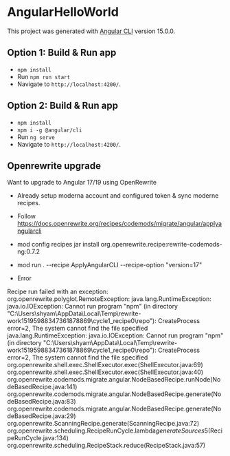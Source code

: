 # AngularHelloWorld

This project was generated with [Angular CLI](https://github.com/angular/angular-cli) version 15.0.0.

## Option 1: Build & Run app
- `npm install`
- Run `npm run start`
- Navigate to `http://localhost:4200/`.

## Option 2: Build & Run app
- `npm install`
- `npm i -g @angular/cli`
- Run `ng serve`
- Navigate to `http://localhost:4200/`.



## Openrewrite upgrade

Want to upgrade to Angular 17/19 using OpenRewrite

- Already setup moderna account and configured token & sync moderne recipes.

- Follow https://docs.openrewrite.org/recipes/codemods/migrate/angular/applyangularcli

- mod config recipes jar install org.openrewrite.recipe:rewrite-codemods-ng:0.7.2

- mod run . --recipe ApplyAngularCLI --recipe-option "version=17"

- Error

Recipe run failed with an exception:
org.openrewrite.polyglot.RemoteException: java.lang.RuntimeException: java.io.IOException: Cannot run program "npm" (in directory "C:\Users\shyam\AppData\Local\Temp\rewrite-work15195988347361878869\cycle1_recipe0\repo"): CreateProcess error=2, The system cannot find the file specified
java.lang.RuntimeException: java.io.IOException: Cannot run program "npm" (in directory "C:\Users\shyam\AppData\Local\Temp\rewrite-work15195988347361878869\cycle1_recipe0\repo"): CreateProcess error=2, The system cannot find the file specified
  org.openrewrite.shell.exec.ShellExecutor.exec(ShellExecutor.java:69)
  org.openrewrite.shell.exec.ShellExecutor.exec(ShellExecutor.java:40)
  org.openrewrite.codemods.migrate.angular.NodeBasedRecipe.runNode(NodeBasedRecipe.java:141)
  org.openrewrite.codemods.migrate.angular.NodeBasedRecipe.generate(NodeBasedRecipe.java:83)
  org.openrewrite.codemods.migrate.angular.NodeBasedRecipe.generate(NodeBasedRecipe.java:29)
  org.openrewrite.ScanningRecipe.generate(ScanningRecipe.java:72)
  org.openrewrite.scheduling.RecipeRunCycle.lambda$generateSources$5(RecipeRunCycle.java:134)
  org.openrewrite.scheduling.RecipeStack.reduce(RecipeStack.java:57)





